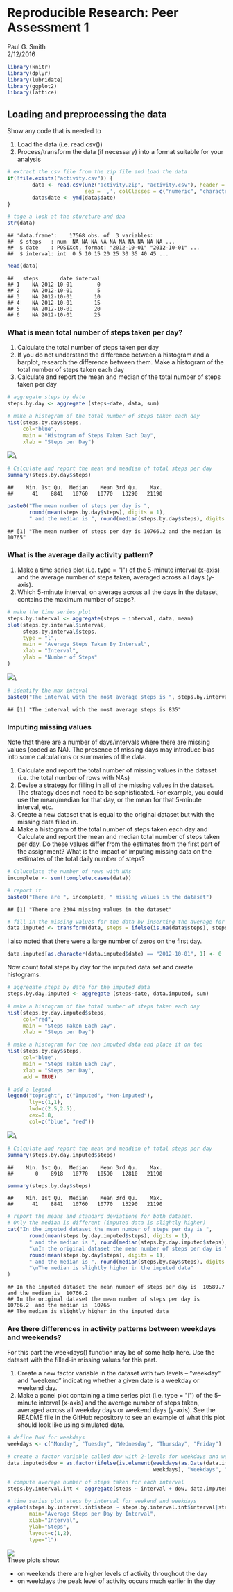 # Reproducible Research: Peer Assessment 1
Paul G. Smith  
2/12/2016  



```r
library(knitr)
library(dplyr)
library(lubridate)
library(ggplot2)
library(lattice)
```

## Loading and preprocessing the data

Show any code that is needed to

1. Load the data (i.e. read.csv())
2. Process/transform the data (if necessary) into a format suitable for your analysis


```r
# extract the csv file from the zip file and load the data
if(!file.exists("activity.csv")) {
        data <- read.csv(unz("activity.zip", "activity.csv"), header = TRUE,
                         sep = ',', colClasses = c("numeric", "character", "integer"))
        data$date <- ymd(data$date)
}

# tage a look at the sturcture and daa
str(data)
```

```
## 'data.frame':	17568 obs. of  3 variables:
##  $ steps   : num  NA NA NA NA NA NA NA NA NA NA ...
##  $ date    : POSIXct, format: "2012-10-01" "2012-10-01" ...
##  $ interval: int  0 5 10 15 20 25 30 35 40 45 ...
```

```r
head(data)
```

```
##   steps       date interval
## 1    NA 2012-10-01        0
## 2    NA 2012-10-01        5
## 3    NA 2012-10-01       10
## 4    NA 2012-10-01       15
## 5    NA 2012-10-01       20
## 6    NA 2012-10-01       25
```

### What is mean total number of steps taken per day?

1. Calculate the total number of steps taken per day
2. If you do not understand the difference between a histogram and a barplot, research the difference between them. Make a histogram of the total number of steps taken each day
3. Calculate and report the mean and median of the total number of steps taken per day


```r
# aggregate steps by date
steps.by.day <- aggregate (steps~date, data, sum)

# make a histogram of the total number of steps taken each day
hist(steps.by.day$steps, 
     col="blue", 
     main = "Histogram of Steps Taken Each Day",
     xlab = "Steps per Day")
```

![](PA1_template_files/figure-html/unnamed-chunk-3-1.png)\

```r
# Calculate and report the mean and meadian of total steps per day
summary(steps.by.day$steps)
```

```
##    Min. 1st Qu.  Median    Mean 3rd Qu.    Max. 
##      41    8841   10760   10770   13290   21190
```

```r
paste0("The mean number of steps per day is ", 
       round(mean(steps.by.day$steps), digits = 1),
       " and the median is ", round(median(steps.by.day$steps), digits = 1))
```

```
## [1] "The mean number of steps per day is 10766.2 and the median is 10765"
```

### What is the average daily activity pattern?

1. Make a time series plot (i.e. type = "l") of the 5-minute interval (x-axis) and the average number of steps taken, averaged across all days (y-axis).
2. Which 5-minute interval, on average across all the days in the dataset, contains the maximum number of steps?.


```r
# make the time series plot
steps.by.interval <- aggregate(steps ~ interval, data, mean)
plot(steps.by.interval$interval,
     steps.by.interval$steps,
     type = "l",
     main = "Average Steps Taken By Interval",
     xlab = "Interval",
     ylab = "Number of Steps"
)
```

![](PA1_template_files/figure-html/unnamed-chunk-4-1.png)\

```r
# identify the max inteval
paste0("The interval with the most average steps is ", steps.by.interval[which.max(steps.by.interval$steps),1])
```

```
## [1] "The interval with the most average steps is 835"
```

### Imputing missing values

Note that there are a number of days/intervals where there are missing values (coded as NA). The presence of missing days may introduce bias into some calculations or summaries of the data.

1. Calculate and report the total number of missing values in the dataset (i.e. the total number of rows with NAs)
2. Devise a strategy for filling in all of the missing values in the dataset. The strategy does not need to be sophisticated. For example, you could use the mean/median for that day, or the mean for that 5-minute interval, etc.
3. Create a new dataset that is equal to the original dataset but with the missing data filled in.
4. Make a histogram of the total number of steps taken each day and Calculate and report the mean and median total number of steps taken per day. Do these values differ from the estimates from the first part of the assignment? What is the impact of imputing missing data on the estimates of the total daily number of steps?


```r
# Caluculate the number of rows with NAs
incomplete <- sum(!complete.cases(data))

# report it
paste0("There are ", incomplete, " missing values in the dataset")
```

```
## [1] "There are 2304 missing values in the dataset"
```

```r
# fill in the missing values for the data by inserting the average for that interval
data.imputed <- transform(data, steps = ifelse(is.na(data$steps), steps.by.interval$steps[match(data$interval, steps.by.interval$interval)], data$steps))
```
I also noted that there were a large number of zeros on the first day. 


```r
data.imputed[as.character(data.imputed$date) == "2012-10-01", 1] <- 0
```
Now count total steps by day for the imputed data set and create histograms.


```r
# aggregate steps by date for the imputed data
steps.by.day.imputed <- aggregate (steps~date, data.imputed, sum)

# make a histogram of the total number of steps taken each day
hist(steps.by.day.imputed$steps, 
     col="red", 
     main = "Steps Taken Each Day",
     xlab = "Steps per Day")

# make a histogram for the non imputed data and place it on top
hist(steps.by.day$steps, 
     col="blue", 
     main = "Steps Taken Each Day",
     xlab = "Steps per Day",
     add = TRUE)

# add a legend
legend("topright", c("Imputed", "Non-imputed"), 
       lty=c(1,1),
       lwd=c(2.5,2.5),
       cex=0.8,
       col=c("blue", "red"))
```

![](PA1_template_files/figure-html/unnamed-chunk-7-1.png)\

```r
# Calculate and report the mean and meadian of total steps per day
summary(steps.by.day.imputed$steps)
```

```
##    Min. 1st Qu.  Median    Mean 3rd Qu.    Max. 
##       0    8918   10770   10590   12810   21190
```

```r
summary(steps.by.day$steps)
```

```
##    Min. 1st Qu.  Median    Mean 3rd Qu.    Max. 
##      41    8841   10760   10770   13290   21190
```

```r
# report the means and standard deviations for both dataset. 
# Only the median is different (imputed data is slightly higher)
cat("In the imputed dataset the mean number of steps per day is ", 
       round(mean(steps.by.day.imputed$steps), digits = 1),
       " and the median is ", round(median(steps.by.day.imputed$steps), digits = 1),
       "\nIn the original dataset the mean number of steps per day is ", 
       round(mean(steps.by.day$steps), digits = 1),
       " and the median is ", round(median(steps.by.day$steps), digits = 1),
       "\nThe median is slightly higher in the imputed data"
)
```

```
## In the imputed dataset the mean number of steps per day is  10589.7  and the median is  10766.2 
## In the original dataset the mean number of steps per day is  10766.2  and the median is  10765 
## The median is slightly higher in the imputed data
```
### Are there differences in activity patterns between weekdays and weekends?

For this part the weekdays() function may be of some help here. Use the dataset with the filled-in missing values for this part.

1. Create a new factor variable in the dataset with two levels – “weekday” and “weekend” indicating whether a given date is a weekday or weekend day.
2. Make a panel plot containing a time series plot (i.e. type = "l") of the 5-minute interval (x-axis) and the average number of steps taken, averaged across all weekday days or weekend days (y-axis). See the README file in the GitHub repository to see an example of what this plot should look like using simulated data.



```r
# define DoW for weekdays
weekdays <- c("Monday", "Tuesday", "Wednesday", "Thursday", "Friday")

# create a factor variable called dow with 2-levels for weekdays and weekends
data.imputed$dow = as.factor(ifelse(is.element(weekdays(as.Date(data.imputed$date)), 
                                               weekdays), "Weekdays", "Weekend"))

# compute average number of steps taken for each interval
steps.by.interval.int <- aggregate(steps ~ interval + dow, data.imputed, mean)

# time series plot steps by interval for weekend and weekdays
xyplot(steps.by.interval.int$steps ~ steps.by.interval.int$interval|steps.by.interval.int$dow, 
       main="Average Steps per Day by Interval",
       xlab="Interval", 
       ylab="Steps",
       layout=c(1,2), 
       type="l")
```

![](PA1_template_files/figure-html/unnamed-chunk-8-1.png)\
These plots show:

- on weekends there are higher levels of activity throughout the day
- on weekdays the peak level of activity occurs much earlier in the day
